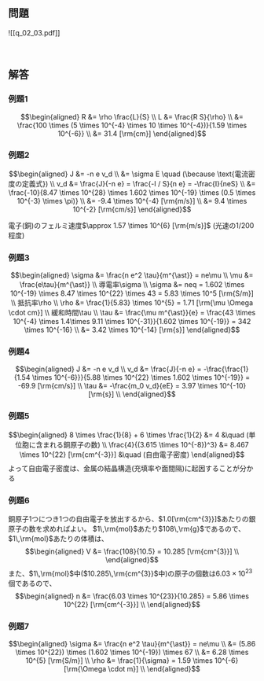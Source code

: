 ## 問題
![[q_02_03.pdf]]

$\hspace{3cm}$

## 解答
### 例題$1$
$$\begin{aligned}
R &= \rho \frac{L}{S} \\
L &= \frac{R S}{\rho} \\
&= \frac{100 \times (5 \times 10^{-4} \times 10 \times 10^{-4})}{1.59 \times 10^{-6}} \\
&= 31.4 [\rm{cm}]
\end{aligned}$$

### 例題$2$
$$\begin{aligned}
J &= -n e v_d \\
&= \sigma E \quad (\because \text{電流密度の定義式}) \\
v_d &= \frac{J}{-n e} = \frac{-I / S}{n e} = -\frac{I}{neS} \\
&= \frac{-10}{8.47 \times 10^{28} \times 1.602 \times 10^{-19} \times (0.5 \times 10^{-3} \times \pi)} \\
&= -9.4 \times 10^{-4} [\rm{m/s}] \\
&= 9.4 \times 10^{-2} [\rm{cm/s}]
\end{aligned}$$

電子(銅)のフェルミ速度$\approx 1.57 \times 10^{6} [\rm{m/s}]$ (光速の$1/200$程度)

### 例題$3$
$$\begin{aligned}
\sigma &= \frac{n e^2 \tau}{m^{\ast}} = ne\mu \\
\mu &= \frac{e\tau}{m^{\ast}} \\
導電率\sigma \\
\sigma &= neq = 1.602 \times 10^{-19} \times 8.47 \times 10^{22} \times 43 = 5.83 \times 10^5 [\rm{S/m}] \\
抵抗率\rho \\
\rho &= \frac{1}{5.83} \times 10^{5} = 1.71 [\rm{\mu \Omega \cdot cm}] \\
緩和時間\tau \\
\tau &= \frac{\mu m^{\ast}}{e} = \frac{43 \times 10^{-4} \times 1.4\times 9.11 \times 10^{-31}}{1.602 \times 10^{-19}} = 342 \times 10^{-16} \\
&= 3.42 \times 10^{-14} [\rm{s}]
\end{aligned}$$

### 例題$4$
$$\begin{aligned}
J &= -n e v_d \\
v_d &= \frac{J}{-n e} = -\frac{\frac{1}{1.54 \times 10^{-6}}}{5.88 \times 10^{22} \times 1.602 \times 10^{-19}} = -69.9 [\rm{cm/s}] \\
\tau &= -\frac{m_0 v_d}{eE} = 3.97 \times 10^{-10} [\rm{s}] \\
\end{aligned}$$

### 例題$5$
$$\begin{aligned}
8 \times \frac{1}{8} + 6 \times \frac{1}{2} &= 4 &\quad (単位胞に含まれる銅原子の数) \\
\frac{4}{(3.615 \times 10^{-8})^3} &= 8.467 \times 10^{22} [\rm{cm^{-3}}] &\quad (自由電子密度)
\end{aligned}$$
よって自由電子密度は、金属の結晶構造(充填率や面間隔)に起因することが分かる

### 例題$6$
銅原子$1$つにつき$1$つの自由電子を放出するから、$1.0[\rm{cm^{3}}]$あたりの銀原子の数を求めればよい。
$1\,\rm{mol}$あたり$108\,\rm{g}$であるので、$1\,\rm{mol}$あたりの体積は、
$$\begin{aligned}
V &= \frac{108}{10.5} = 10.285 [\rm{cm^{3}}] \\
\end{aligned}$$
また、$1\,\rm{mol}$中($10.285\,\rm{cm^{3}}$中)の原子の個数は$6.03 \times 10^{23}$個であるので、
$$\begin{aligned}
n &= \frac{6.03 \times 10^{23}}{10.285} = 5.86 \times 10^{22} [\rm{cm^{-3}}] \\
\end{aligned}$$

### 例題$7$
$$\begin{aligned}
\sigma &= \frac{n e^2 \tau}{m^{\ast}} = ne\mu \\
&= (5.86 \times 10^{22}) \times (1.602 \times 10^{-19}) \times 67 \\
&= 6.28 \times 10^{5} [\rm{S/m}] \\
\rho &= \frac{1}{\sigma} = 1.59 \times 10^{-6} [\rm{\Omega \cdot m}] \\
\end{aligned}$$






